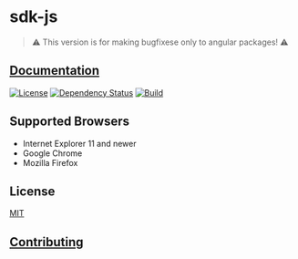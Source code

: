 # sdk-js

> :warning: This version is for making bugfixese only to angular packages! :warning:

## [Documentation](https://availity.github.io/sdk-js/)

[![License](https://img.shields.io/badge/license-MIT-blue.svg?style=for-the-badge&logo=MIT)](http://opensource.org/licenses/MIT)
[![Dependency Status](https://img.shields.io/david/dev/Availity/sdk-js.svg?style=for-the-badge)](https://david-dm.org/Availity/sdk-js)
[![Build](https://img.shields.io/circleci/build/github/Availity/sdk-js?style=for-the-badge)](https://circleci.com/gh/Availity/sdk-js)

## Supported Browsers

-   Internet Explorer 11 and newer
-   Google Chrome
-   Mozilla Firefox

## License

[MIT](./LICENSE)

## [Contributing](.github/CONTRIBUTING.md)
